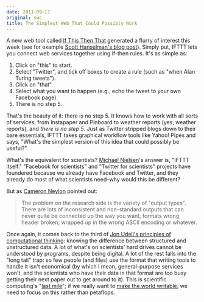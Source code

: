 ```yaml
---
date: 2011-09-17
original: swc
title: The Simplest Web That Could Possibly Work
---
```

<p>A new web tool called <a href="http://ifttt.com/">If This Then That</a> generated a flurry of interest this week (see for example <a href="http://www.hanselman.com/blog/EssentialIFTTTIfThisThenThatProgrammingWorkflowsForHumansUsingTheWebsSocialGlue.aspx">Scott Hanselman's blog post</a>). Simply put, IFTTT lets you connect web services together using if-then rules. It's as simple as:</p>
<ol>
<li>Click on "this" to start.</li>
<li>Select "Twitter", and tick off boxes to create a rule (such as "when Alan Turing tweets").</li>
<li>Click on "that".</li>
<li>Select what you want to happen (e.g., echo the tweet to your own Facebook page).</li>
<li>There is no step 5.</li>
</ol>
<p>That's the beauty of it: there is no step 5. It knows how to work with all sorts of services, from Instapaper and Pinboard to weather reports (yes, weather reports), and <em>there is no step 5</em>. Just as Twitter stripped blogs down to their bare essentials, IFTTT takes graphical workflow tools like Yahoo! Pipes and says, "What's the simplest version of this idea that could possibly be useful?"</p>
<p>What's the equivalent for scientists? <a href="http://michaelnielsen.org">Michael Nielsen</a>'s answer is, "IFTTT itself." "Facebook for scientists" and "Twitter for scientists" projects have foundered because we already have Facebook and Twitter, and they already do most of what scientists need–why would this be different?</p>
<p>But as <a href="http://cameronneylon.net/">Cameron Neylon</a> pointed out:</p>
<blockquote><p>The problem on the research side is the variety of "output types". There are lots of inconsistent and non-standard outputs that can never quite be connected up the way you want, formats wrong, header broken, wrapped up in the wrong ASCII encoding or whatever.</p></blockquote>
<p>Once again, it comes back to the third of <a href="http://blog.jonudell.net/2011/01/24/seven-ways-to-think-like-the-web/">Jon Udell's principles of computational thinking</a>: knowing the difference between structured and unstructured data. A lot of what's on scientists' hard drives cannot be understood by programs, despite being digital. A lot of the rest falls into the "long tail" trap: so few people (and files) use the format that writing tools to handle it isn't economical (by which I mean, general-purpose services won't, and the scientists who have their data in that format are too busy getting their next paper out to get around to it). This is scientific computing's "<a href="http://en.wikipedia.org/wiki/Last_mile">last mile</a>"; if we really want to <a href="http://www.hpcwire.com/hpcwire/2011-08-09/nsf_s_seidel:_software_is_the_modern_language_of_science_.html">make the world writable</a>, we need to focus on this rather than petaflops.</p>

